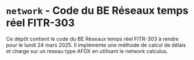 # `network` - Code du BE Réseaux temps réel FITR-303

Ce dépôt contient le code du BE Réseaux temps réel FITR-303 à rendre pour le lundi 24 mars 2025. Il implémente une méthode de calcul de délais et charge sur un reseau type AFDX en utilisant le network calculus.